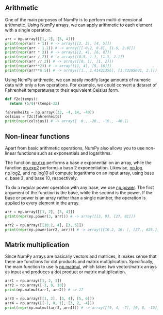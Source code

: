 ## Arithmetic

One of the main purposes of NumPy is to perform multi-dimensional arithmetic. Using NumPy arrays, we can apply arithmetic to each element with a single operation.

```python
arr = np.array([[1, 2], [3, 4]])
print(repr(arr + 1)) # -> array([[2, 3], [4, 5]])
print(repr(arr - 1.2)) # -> array([[-0.2, 0.8], [1.8, 2.8]])
print(repr(arr * 2)) # -> array([[2, 4], [6, 8]])
print(repr(arr / 2)) # -> array([[0.5, 1.], [1.5, 2.]])
print(repr(arr // 2)) # -> array([[0, 1], [1, 2]])
print(repr(arr**2)) # -> array([[1, 4], [9, 16]])
print(repr(arr**0.5)) # -> array([[1., 1.41421356], [1.73205081, 2.]])
```

Using NumPy arithmetic, we can easily modify large amounts of numeric data with only a few operations. For example, we could convert a dataset of Fahrenheit temperatures to their equivalent Celsius form.

```python
def f2c(temps):
  return (5/9)*(temps-32)

fahrenheits = np.array([32, -4, 14, -40])
celsius = f2c(fahrenheits)
print(repr(celsius)) # -> array([  0., -20., -10., -40.])
```

## Non-linear functions

Apart from basic arithmetic operations, NumPy also allows you to use non-linear functions such as exponentials and logarithms.

The function [np.exp](https://docs.scipy.org/doc/numpy/reference/generated/numpy.exp.html) performs a base *e* exponential on an array, while the function [np.exp2](https://docs.scipy.org/doc/numpy/reference/generated/numpy.exp2.html) performs a base 2 exponentiation. Likewise, [np.log](https://docs.scipy.org/doc/numpy/reference/generated/numpy.log.html), [np.log2](https://docs.scipy.org/doc/numpy/reference/generated/numpy.log2.html), and [np.log10](https://docs.scipy.org/doc/numpy/reference/generated/numpy.log10.html) all compute logarithms on an input array, using base *e*, base 2, and base 10, respectively.

To do a regular power operation with any base, we use [np.power](https://docs.scipy.org/doc/numpy/reference/generated/numpy.power.html). The first argument of the function is the base, while the second is the power. If the base or power is an array rather than a single number, the operation is applied to every element in the array.

```python
arr = np.array([[1, 2], [3, 4]])
print(repr(np.power(3, arr))) # -> array([[3, 9], [27, 81]])

arr2 = np.array([[10.2, 4], [3, 5]])
print(repr(np.power(arr2, arr))) # -> array([[10.2, 16. ], [27., 625.]])
```

## Matrix multiplication

Since NumPy arrays are basically vectors and matrices, it makes sense that there are functions for dot products and matrix multiplication. Specifically, the main function to use is [np.matmul](https://docs.scipy.org/doc/numpy/reference/generated/numpy.matmul.html), which takes two vector/matrix arrays as input and produces a dot product or matrix multiplication.

```python
arr1 = np.array([1, 2, 3])
arr2 = np.array([-3, 0, 10])
print(np.matmul(arr1, arr2)) # -> 27

arr3 = np.array([[1, 2], [3, 4], [5, 6]])
arr4 = np.array([[-1, 0, 1], [3, 2, -4]])
print(repr(np.matmul(arr3, arr4))) # -> array([[5, 4, -7], [9, 8, -13], [13, 12, -19]])
```
